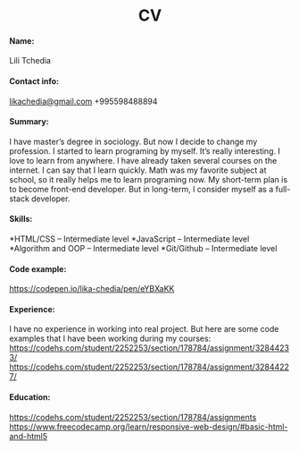 <h1 align="center">CV </h1>

#### Name:

Lili Tchedia

#### Contact info:

likachedia@gmail.com
+995598488894

#### Summary:

I have master’s degree in sociology. But now I decide to change my profession. I started to learn programing by myself. It’s really interesting. I love to learn from anywhere. I have already taken several courses on the internet. I can say that I learn quickly. Math was my favorite subject at school, so it really helps me to learn programing now.
My short-term plan is to become front-end developer. But in long-term, I consider myself as a full-stack developer. 

#### Skills:

*HTML/CSS – Intermediate level
*JavaScript – Intermediate level
*Algorithm and OOP – Intermediate level
*Git/Github – Intermediate level

#### Code example:

https://codepen.io/lika-chedia/pen/eYBXaKK

#### Experience:

I have no experience in working into real project. But here are some code examples that I have been working during my courses:
https://codehs.com/student/2252253/section/178784/assignment/32844233/
https://codehs.com/student/2252253/section/178784/assignment/32844227/

#### Education: 

https://codehs.com/student/2252253/section/178784/assignments
https://www.freecodecamp.org/learn/responsive-web-design/#basic-html-and-html5

